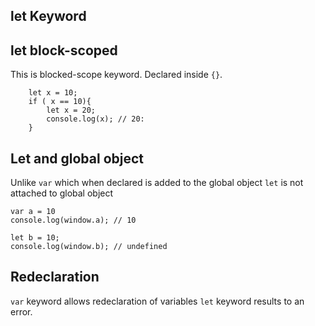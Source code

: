 ## let Keyword
## let block-scoped
This is blocked-scope keyword. Declared inside `{}`.
```
    let x = 10;
    if ( x == 10){
        let x = 20;
        console.log(x); // 20:
    }
```
## Let and global object
Unlike `var` which when declared is added to the global object `let` is not attached to global object
```
var a = 10
console.log(window.a); // 10

let b = 10;
console.log(window.b); // undefined
```
## Redeclaration
`var` keyword allows redeclaration of variables `let` keyword results to  an error.
